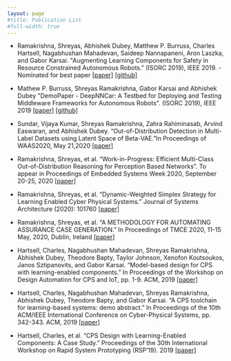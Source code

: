 ```yaml
---
layout: page
#title: Publication List
#full-width: true
---
```


* Ramakrishna, Shreyas, Abhishek Dubey, Matthew P. Burruss, Charles Hartsell, Nagabhushan Mahadevan, Saideep Nannapaneni, Aron Laszka, and Gabor Karsai. "Augmenting Learning Components for Safety in Resource Constrained Autonomous Robots." (ISORC 2019), IEEE 2019. - Nominated for best paper [[paper]](https://ieeexplore.ieee.org/stamp/stamp.jsp?arnumber=8759270&casa_token=sY0FaPfy_jAAAAAA:UkwiJv9Z2ngJAzMy67_g5Ud64AQmhyWKMcnF65XudWqom5PdqKIM8AyZ4v89e-O2-hXijTM&tag=1) [[github]](https://github.com/scope-lab-vu/deep-nn-car)

* Mathew P. Burruss, Shreyas Ramakrishna, Gabor Karsai and Abhishek Dubey "DemoPaper - DeepNNCar: A Testbed for Deploying and Testing Middleware Frameworks for Autonomous Robots". (ISORC 2019), IEEE 2019 [[paper]](https://ieeexplore.ieee.org/stamp/stamp.jsp?arnumber=8759365&casa_token=f_dZRUD-XhUAAAAA:K03ZJkEQnlslLNEqMaFAqq_CNhkP4kFe9h4N4Z4flHbvuFzz59yypOYFrgmvNJvA7-qHw98) [[github]](https://github.com/scope-lab-vu/deep-nn-car)

* Sundar, Vijaya Kumar, Shreyas Ramakrishna, Zahra Rahiminasab, Arvind Easwaran, and Abhishek Dubey. “Out-of-Distribution Detection in Multi-Label Datasets using Latent Space of Beta-VAE.”In Proceedings of WAAS2020, May 21,2020 [[paper]](https://arxiv.org/pdf/2003.08740.pdf)

* Ramakrishna, Shreyas, et al. “Work-in-Progress: Efficient Multi-Class Out-of-Distribution Reasoning for Perception Based Networks”. To appear in Proceedings of Embedded Systems Week 2020, September 20-25, 2020 [[paper]](https://ieeexplore.ieee.org/document/9244027)

* Ramakrishna, Shreyas, et al. “Dynamic-Weighted Simplex Strategy for Learning Enabled Cyber Physical Systems.” Journal of Systems Architecture (2020): 101760 [[paper]](https://www.sciencedirect.com/science/article/pii/S1383762120300540?casa_token=9jbLN0Eoi3QAAAAA:cBu7fJSS-BDZiiuKn8dnOxkCfcQDqmROKQ4l4C32_sYjSqlHop5YzMd2euF0cTYIqRCVEuM)

* Ramakrishna, Shreyas, et al. “A METHODOLOGY FOR AUTOMATING ASSURANCE CASE GENERATION.” In Proceedings of TMCE 2020, 11-15 May, 2020, Dublin, Ireland [[paper]](https://arxiv.org/pdf/2003.05388.pdf)

* Hartsell, Charles, Nagabhushan Mahadevan, Shreyas Ramakrishna, Abhishek Dubey, Theodore Bapty, Taylor Johnson, Xenofon Koutsoukos, Janos Sztipanovits, and Gabor Karsai. “Model-based design for CPS with learning-enabled components.” In Proceedings of the Workshop on Design Automation for CPS and IoT, pp. 1-9. ACM, 2019 [[paper]](https://dl.acm.org/doi/pdf/10.1145/3313151.3313166?casa_token=kqLk2uWvuL8AAAAA:DNvk-eqQFTfNBFlhawtmaFQmVsKHRopquinqcnoCTB6ncKBZ6TfF9D8gwyPZExMo3aT3D2cGqbw)

* Hartsell, Charles, Nagabhushan Mahadevan, Shreyas Ramakrishna, Abhishek Dubey, Theodore Bapty, and Gabor Karsai. “A CPS toolchain for learning-based systems: demo abstract.” In Proceedings of the 10th ACM/IEEE International Conference on Cyber-Physical Systems, pp. 342-343. ACM, 2019 [[paper]](https://dl.acm.org/doi/pdf/10.1145/3302509.3313332?casa_token=Qnn25PhXogAAAAAA:wUeyJUWup-6gFbI4LHtmGq6x0gj17rDo3ctiHh776-7Zs-i5Sb3VqJfxOPGlngzsflSVwpX4q2M)

* Hartsell, Charles, et al. “CPS Design with Learning-Enabled Components: A Case Study.” Proceedings of the 30th International Workshop on Rapid System Prototyping (RSP’19). 2019 [[paper]](https://dl.acm.org/doi/pdf/10.1145/3339985.3358491?casa_token=7oYgjhVn940AAAAA:OwPa68--an1Yj2CMXpUf1qUv-mXGB5TAahAkDiPQOOS-oG-yh6D68x5RNqLFfVstfp15bUACPYk)

